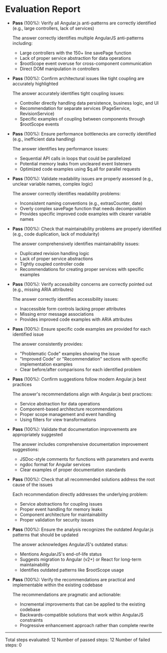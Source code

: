# Evaluation Report

- **Pass** (100%): Verify all Angular.js anti-patterns are correctly identified (e.g., large controllers, lack of services)
  
  The answer correctly identifies multiple AngularJS anti-patterns including:
  - Large controllers with the 150+ line savePage function
  - Lack of proper service abstraction for data operations
  - $rootScope event overuse for cross-component communication
  - Direct DOM manipulation in controllers

- **Pass** (100%): Confirm architectural issues like tight coupling are accurately highlighted
  
  The answer accurately identifies tight coupling issues:
  - Controller directly handling data persistence, business logic, and UI
  - Recommendation for separate services (PageService, RevisionService)
  - Specific examples of coupling between components through $rootScope events

- **Pass** (100%): Ensure performance bottlenecks are correctly identified (e.g., inefficient data handling)
  
  The answer identifies key performance issues:
  - Sequential API calls in loops that could be parallelized
  - Potential memory leaks from uncleared event listeners
  - Optimized code examples using $q.all for parallel requests

- **Pass** (100%): Validate readability issues are properly assessed (e.g., unclear variable names, complex logic)
  
  The answer correctly identifies readability problems:
  - Inconsistent naming conventions (e.g., extrasCounter, date)
  - Overly complex savePage function that needs decomposition
  - Provides specific improved code examples with clearer variable names

- **Pass** (100%): Check that maintainability problems are properly identified (e.g., code duplication, lack of modularity)
  
  The answer comprehensively identifies maintainability issues:
  - Duplicated revision handling logic
  - Lack of proper service abstractions
  - Tightly coupled controller code
  - Recommendations for creating proper services with specific examples

- **Pass** (100%): Verify accessibility concerns are correctly pointed out (e.g., missing ARIA attributes)
  
  The answer correctly identifies accessibility issues:
  - Inaccessible form controls lacking proper attributes
  - Missing error message associations
  - Provides improved code examples with ARIA attributes

- **Pass** (100%): Ensure specific code examples are provided for each identified issue
  
  The answer consistently provides:
  - "Problematic Code" examples showing the issue
  - "Improved Code" or "Recommendation" sections with specific implementation examples
  - Clear before/after comparisons for each identified problem

- **Pass** (100%): Confirm suggestions follow modern Angular.js best practices
  
  The answer's recommendations align with Angular.js best practices:
  - Service abstraction for data operations
  - Component-based architecture recommendations
  - Proper scope management and event handling
  - Using filters for view transformations

- **Pass** (100%): Validate that documentation improvements are appropriately suggested
  
  The answer includes comprehensive documentation improvement suggestions:
  - JSDoc-style comments for functions with parameters and events
  - ngdoc format for Angular services
  - Clear examples of proper documentation standards

- **Pass** (100%): Check that all recommended solutions address the root cause of the issues
  
  Each recommendation directly addresses the underlying problem:
  - Service abstractions for coupling issues
  - Proper event handling for memory leaks
  - Component architecture for maintainability
  - Proper validation for security issues

- **Pass** (100%): Ensure the analysis recognizes the outdated Angular.js patterns that should be updated
  
  The answer acknowledges AngularJS's outdated status:
  - Mentions AngularJS's end-of-life status
  - Suggests migration to Angular (v2+) or React for long-term maintainability
  - Identifies outdated patterns like $rootScope usage

- **Pass** (100%): Verify the recommendations are practical and implementable within the existing codebase
  
  The recommendations are pragmatic and actionable:
  - Incremental improvements that can be applied to the existing codebase
  - Backwards-compatible solutions that work within AngularJS constraints
  - Progressive enhancement approach rather than complete rewrite

---

Total steps evaluated: 12
Number of passed steps: 12
Number of failed steps: 0